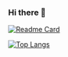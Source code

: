 ### Hi there 👋

[![Readme Card](https://github-readme-stats.vercel.app/api/pin/?username=anuraghazra&repo=DRF-Dynamic-PDF-Generator)]([https://github.com/anuraghazra/github-readme-stats](https://github.com/DarshanPandey515/drf-dynamic-pdf-generator))

[![Top Langs](https://github-readme-stats.vercel.app/api/top-langs/?username=DarshanPandey515&layout=compact)](https://github.com/anuraghazra/github-readme-stats)


